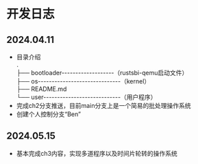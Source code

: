 # 开发日志

## 2024.04.11

- 目录介绍  
    .  
    ├── bootloader-------------------（rustsbi-qemu启动文件）  
    ├── os------------------------------（kernel）  
    ├── README.md  
    └── user----------------------------（用户程序）  
- 完成ch2分支推送，目前main分支上是一个简易的批处理操作系统
- 创建个人控制分支“Ben”

## 2024.05.15

- 基本完成ch3内容，实现多道程序以及时间片轮转的操作系统